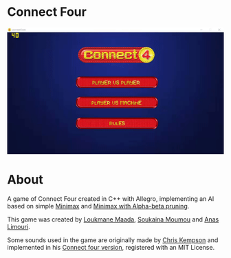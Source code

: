 # Connect Four

![Connect_four_gif](connect_four_gif.gif)

# About
A game of Connect Four created in C++ with Allegro, implementing an AI based on simple [Minimax](https://en.wikipedia.org/wiki/Minimax) and [Minimax with Alpha-beta pruning](https://en.wikipedia.org/wiki/Alpha–beta_pruning).  

This game was created by [Loukmane Maada](https://github.com/loding1397), [Soukaina Moumou](https://github.com/SoukaM) and [Anas Limouri](https://github.com/EffulgentDusk).  

Some sounds used in the game are originally made by [Chris Kempson](https://github.com/chriskempson) and implemented in his [Connect four version](https://github.com/chriskempson/cpp-connect-four), registered with an MIT License.



